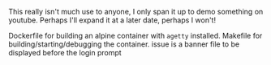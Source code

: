 This really isn't much use to anyone, I only span it up to demo something on youtube. Perhaps I'll expand it at a later date, perhaps I won't!

Dockerfile for building an alpine container with `agetty` installed.
Makefile for building/starting/debugging the container.
issue is a banner file to be displayed before the login prompt

